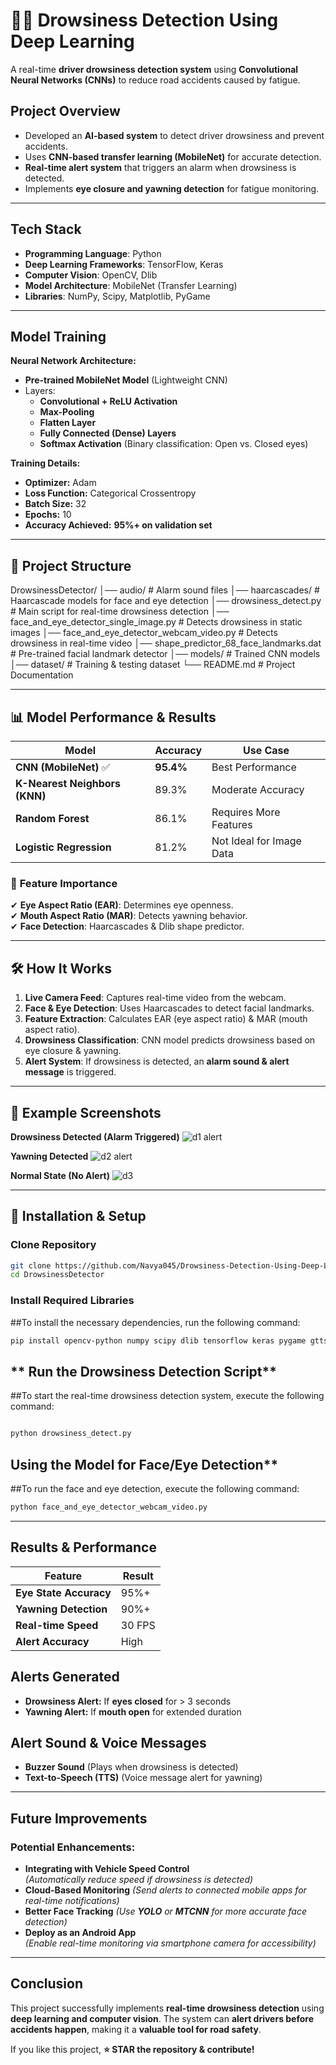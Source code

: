 # 🚗💤 **Drowsiness Detection Using Deep Learning**
A real-time **driver drowsiness detection system** using **Convolutional Neural Networks (CNNs)** to reduce road accidents caused by fatigue.

## **Project Overview**
- Developed an **AI-based system** to detect driver drowsiness and prevent accidents.
- Uses **CNN-based transfer learning (MobileNet)** for accurate detection.
- **Real-time alert system** that triggers an alarm when drowsiness is detected.
- Implements **eye closure and yawning detection** for fatigue monitoring.

---

## **Tech Stack**
- **Programming Language**: Python  
- **Deep Learning Frameworks**: TensorFlow, Keras  
- **Computer Vision**: OpenCV, Dlib  
- **Model Architecture**: MobileNet (Transfer Learning)  
- **Libraries**: NumPy, Scipy, Matplotlib, PyGame  

---

## **Model Training**
 **Neural Network Architecture:**  
- **Pre-trained MobileNet Model** (Lightweight CNN)
- Layers:
  - **Convolutional + ReLU Activation**
  - **Max-Pooling**
  - **Flatten Layer**
  - **Fully Connected (Dense) Layers**
  - **Softmax Activation** (Binary classification: Open vs. Closed eyes)
  
 **Training Details:**  
- **Optimizer:** Adam
- **Loss Function:** Categorical Crossentropy
- **Batch Size:** 32
- **Epochs:** 10
- **Accuracy Achieved:** **95%+ on validation set**

---

## 📂 **Project Structure**
DrowsinessDetector/ │── audio/ # Alarm sound files │── haarcascades/ # Haarcascade models for face and eye detection │── drowsiness_detect.py # Main script for real-time drowsiness detection │── face_and_eye_detector_single_image.py # Detects drowsiness in static images │── face_and_eye_detector_webcam_video.py # Detects drowsiness in real-time video │── shape_predictor_68_face_landmarks.dat # Pre-trained facial landmark detector │── models/ # Trained CNN models │── dataset/ # Training & testing dataset └── README.md # Project Documentation

---

## 📊 **Model Performance & Results**
| **Model**               | **Accuracy** | **Use Case** |
|-------------------------|-------------|-------------|
| **CNN (MobileNet)** ✅  | **95.4%**   | Best Performance |
| **K-Nearest Neighbors (KNN)** | 89.3% | Moderate Accuracy |
| **Random Forest**       | 86.1%       | Requires More Features |
| **Logistic Regression** | 81.2%       | Not Ideal for Image Data |

### 🚨 **Feature Importance**
✔ **Eye Aspect Ratio (EAR)**: Determines eye openness.  
✔ **Mouth Aspect Ratio (MAR)**: Detects yawning behavior.  
✔ **Face Detection**: Haarcascades & Dlib shape predictor.

---

## 🛠️ **How It Works**
1. **Live Camera Feed**: Captures real-time video from the webcam.  
2. **Face & Eye Detection**: Uses Haarcascades to detect facial landmarks.  
3. **Feature Extraction**: Calculates EAR (eye aspect ratio) & MAR (mouth aspect ratio).  
4. **Drowsiness Classification**: CNN model predicts drowsiness based on eye closure & yawning.  
5. **Alert System**: If drowsiness is detected, an **alarm sound & alert message** is triggered.

---

## 📸 **Example Screenshots**
**Drowsiness Detected (Alarm Triggered)**
![d1 alert](https://github.com/user-attachments/assets/677e846e-21e7-4819-a929-0ff8ec133bcd)

**Yawning Detected**
![d2 alert](https://github.com/user-attachments/assets/36435f7c-c551-4e81-a506-05c0b1bb7b86)


**Normal State (No Alert)**
![d3](https://github.com/user-attachments/assets/8d25a08d-7229-4d87-97c2-a22054effb28)

---

## 🔧 **Installation & Setup**
### **Clone Repository**
```bash
git clone https://github.com/Navya045/Drowsiness-Detection-Using-Deep-Learning
cd DrowsinessDetector
```
### **Install Required Libraries**
##To install the necessary dependencies, run the following command:
```bash
pip install opencv-python numpy scipy dlib tensorflow keras pygame gtts imutils
```
## ** Run the Drowsiness Detection Script**
##To start the real-time drowsiness detection system, execute the following command:
```bash

python drowsiness_detect.py
```
## Using the Model for Face/Eye Detection**
##To run the face and eye detection, execute the following command:

```bash
python face_and_eye_detector_webcam_video.py
```
---
## **Results & Performance**
| **Feature**            | **Result** |
|------------------------|-----------|
| **Eye State Accuracy** | 95%+  |
| **Yawning Detection**  | 90%+  |
| **Real-time Speed**    | 30 FPS  |
| **Alert Accuracy**     | High  |

##  **Alerts Generated**
- **Drowsiness Alert:** If **eyes closed** for > 3 seconds 
- **Yawning Alert:** If **mouth open** for extended duration   

##  **Alert Sound & Voice Messages**
- **Buzzer Sound** (Plays when drowsiness is detected)  
- **Text-to-Speech (TTS)** (Voice message alert for yawning)  

---
## **Future Improvements**
### **Potential Enhancements:**
- **Integrating with Vehicle Speed Control**  
  *(Automatically reduce speed if drowsiness is detected)*
- **Cloud-Based Monitoring** 
  *(Send alerts to connected mobile apps for real-time notifications)*
- **Better Face Tracking** 
  *(Use **YOLO** or **MTCNN** for more accurate face detection)*
- **Deploy as an Android App**  
  *(Enable real-time monitoring via smartphone camera for accessibility)*
---
## **Conclusion**
This project successfully implements **real-time drowsiness detection** using **deep learning and computer vision**. The system can **alert drivers before accidents happen**, making it a **valuable tool for road safety**.   

If you like this project, **⭐️ STAR the repository & contribute!**  



